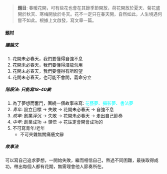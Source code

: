 > **題目**:
> 春暖花開，可有些花也會在其餘季節開放，荷花開放於夏天、菊花盛開於秋天、寒梅開放於冬天。花不一定只在春天開，自然如此，人生境遇何嘗不如此。根據上文啟發，寫文章一篇。

#### 題材
##### 議論文
1. 花開未必春天，我們要懂得自強不息
2. 花開未必春天，我們要懂得潛龍勿用
3. 花開未必春天，我們要懂得有所盼望
4. 花開未必春天，也可能不會開，義命分立

##### 階段法: 只能寫18-40歲
1. 為了夢想而奮鬥，圍繞一個故事來寫: <span style="color: aqua">花藝夢、攝影夢、書法夢</span>
2. *青年*: 設立目標 → 失敗 → 花開未必春天 → 自強不息
3. *成年*: 創業浮沉 → 失敗 → 花開未必春天 → 走出自己節奏
4. *中年*: 創業成功 → 領悟 → 花註定會開會成功的
5. 不可寫青年/老年
	- 不可夾雜無關痛癢文辭

##### 故事法
可以寫自己追求夢想，一開始失敗，繼而相信自己，熬過不同困難，最後取得成功，帶出每個人都有花期，無需理會他人節奏所在。
